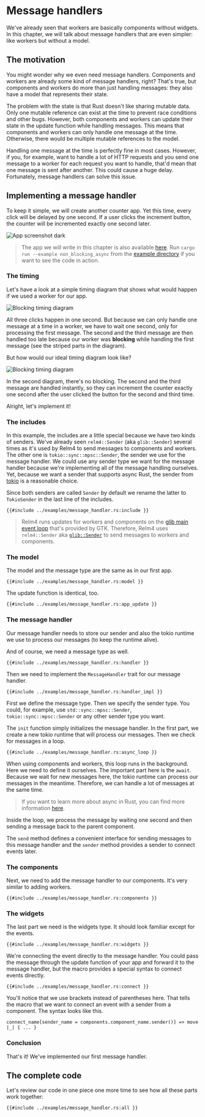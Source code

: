 # Message handlers

We've already seen that workers are basically components without widgets. In this chapter, we will talk about message handlers that are even simpler: like workers but without a model.
## The motivation

You might wonder why we even need message handlers. Components and workers are already some kind of message handlers, right? That's true, but components and workers do more than just handling messages: they also have a model that represents their state.

The problem with the state is that Rust doesn't like sharing mutable data. Only one mutable reference can exist at the time to prevent race conditions and other bugs. However, both components and workers can update their state in the update function while handling messages. This means that components and workers can only handle one message at the time. Otherwise, there would be multiple mutable references to the model.

Handling one message at the time is perfectly fine in most cases. However, if you, for example, want to handle a lot of HTTP requests and you send one message to a worker for each request you want to handle, that'd mean that one message is sent after another. This could cause a huge delay. Fortunately, message handlers can solve this issue.

## Implementing a message handler

To keep it simple, we will create another counter app. Yet this time, every click will be delayed by one second. If a user clicks the increment button, the counter will be incremented exactly one second later.

![App screenshot dark](img/screenshots/simple-dark.png)

> The app we will write in this chapter is also available [here](https://github.com/AaronErhardt/relm4/blob/main/relm4-examples/examples/non_blocking_async.rs). Run `cargo run --example non_blocking_async` from the [example directory](https://github.com/AaronErhardt/relm4/tree/main/relm4-examples) if you want to see the code in action.

### The timing

Let's have a look at a simple timing diagram that shows what would happen if we used a worker for our app.

![Blocking timing diagram](img/blocking_timing.svg)

All three clicks happen in one second. But because we can only handle one message at a time in a worker, we have to wait one second, only for processing the first message. The second and the third message are then handled too late because our worker was **blocking** while handling the first message (see the striped parts in the diagram).

But how would our ideal timing diagram look like?

![Blocking timing diagram](img/non_blocking_timing.svg)

In the second diagram, there's no blocking. The second and the third message are handled instantly, so they can increment the counter exactly one second after the user clicked the button for the second and third time.

Alright, let's implement it!

### The includes

In this example, the includes are a little special because we have two kinds of senders. We've already seen `relm4::Sender` (aka `glib::Sender`) several times as it's used by Relm4 to send messages to components and workers. The other one is `tokio::sync::mpsc::Sender`, the sender we use for the message handler. We could use any sender type we want for the message handler because we're implementing all of the message handling ourselves. Yet, because we want a sender that supports async Rust, the sender from [tokio](https://docs.rs/tokio/1.11.0/tokio/sync/mpsc/struct.Sender.html) is a reasonable choice.

Since both senders are called `Sender` by default we rename the latter to `TokioSender` in the last line of the includes.

```rust,no_run,noplayground
{{#include ../examples/message_handler.rs:include }}
```

> Relm4 runs updates for workers and components on the [glib main event loop](https://gtk-rs.org/gtk4-rs/git/book/main_event_loop.html) that's provided by GTK. Therefore, Relm4 uses `relm4::Sender` aka [`glib::Sender`](https://gtk-rs.org/gtk-rs-core/stable/latest/docs/glib/struct.Sender.html) to send messages to workers and components.

### The model

The model and the message type are the same as in our first app.

```rust,no_run,noplayground
{{#include ../examples/message_handler.rs:model }}
```

The update function is identical, too.

```rust,no_run,noplayground
{{#include ../examples/message_handler.rs:app_update }}
```

### The message handler

Our message handler needs to store our sender and also the tokio runtime we use to process our messages (to keep the runtime alive).

And of course, we need a message type as well.

```rust,no_run,noplayground
{{#include ../examples/message_handler.rs:handler }}
```

Then we need to implement the `MessageHandler` trait for our message handler.

```rust,no_run,noplayground
{{#include ../examples/message_handler.rs:handler_impl }}
```

First we define the message type. Then we specify the sender type. You could, for example, use `std::sync::mpsc::Sender`, `tokio::sync::mpsc::Sender` or any other sender type you want.

The `init` function simply initializes the message handler. In the first part, we create a new tokio runtime that will process our messages. Then we check for messages in a loop.

```rust,no_run,noplayground
{{#include ../examples/message_handler.rs:async_loop }}
```

When using components and workers, this loop runs in the background. Here we need to define it ourselves. The important part here is the `await`. Because we wait for new messages here, the tokio runtime can process our messages in the meantime. Therefore, we can handle a lot of messages at the same time.

> If you want to learn more about async in Rust, you can find more information [here](https://rust-lang.github.io/async-book/).

Inside the loop, we process the message by waiting one second and then sending a message back to the parent component.

The `send` method defines a convenient interface for sending messages to this message handler and the `sender` method provides a sender to connect events later.

### The components

Next, we need to add the message handler to our components. It's very similar to adding workers.

```rust,no_run,noplayground
{{#include ../examples/message_handler.rs:components }}
```

### The widgets

The last part we need is the widgets type. It should look familiar except for the events.

```rust,no_run,noplayground
{{#include ../examples/message_handler.rs:widgets }}
```

We're connecting the event directly to the message handler. You could pass the message through the update function of your app and forward it to the message handler, but the macro provides a special syntax to connect events directly.

```rust,no_run,noplayground
{{#include ../examples/message_handler.rs:connect }}
```

You'll notice that we use brackets instead of parentheses here. That tells the macro that we want to connect an event with a sender from a component. The syntax looks like this.

```rust,no_run,noplayground
connect_name[sender_name = components.component_name.sender()] => move |_| { ... }
```

### Conclusion

That's it! We've implemented our first message handler.

## The complete code

Let's review our code in one piece one more time to see how all these parts work together:

```rust,no_run,noplayground
{{#include ../examples/message_handler.rs:all }}
```
